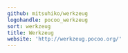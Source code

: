 ```yaml
---
github: mitsuhiko/werkzeug
logohandle: pocoo_werkzeug
sort: werkzeug
title: Werkzeug
website: 'http://werkzeug.pocoo.org/'
---
```

